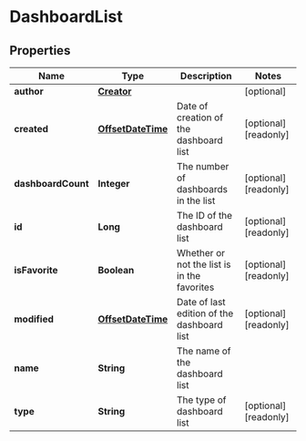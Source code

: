 

# DashboardList

## Properties

Name | Type | Description | Notes
------------ | ------------- | ------------- | -------------
**author** | [**Creator**](Creator.md) |  |  [optional]
**created** | [**OffsetDateTime**](OffsetDateTime.md) | Date of creation of the dashboard list |  [optional] [readonly]
**dashboardCount** | **Integer** | The number of dashboards in the list |  [optional] [readonly]
**id** | **Long** | The ID of the dashboard list |  [optional] [readonly]
**isFavorite** | **Boolean** | Whether or not the list is in the favorites |  [optional] [readonly]
**modified** | [**OffsetDateTime**](OffsetDateTime.md) | Date of last edition of the dashboard list |  [optional] [readonly]
**name** | **String** | The name of the dashboard list | 
**type** | **String** | The type of dashboard list |  [optional] [readonly]



